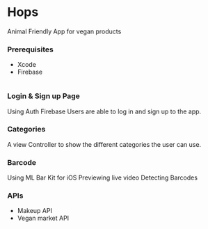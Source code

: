
# Hops

Animal Friendly App for vegan products


### Prerequisites

* Xcode
* Firebase

```

```
### Login & Sign up Page

Using Auth Firebase Users are able to log in and sign up to the app.

### Categories

A view Controller to show the different categories the user can use.

### Barcode

Using ML Bar Kit for iOS 
Previewing live video
Detecting Barcodes

### APIs
* Makeup API
* Vegan market API

